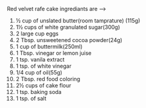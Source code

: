 Red velvet rafe cake ingrediants are -->

1. ½ cup of unslated butter(room tamprature) (115g)
2. 1½ cups of white granulated sugar(300g)
3. 2 large cup eggs
4. 2 Tbsp. unsweetened cocoa powder(24g)
5. 1 cup of buttermilk(250ml)
6. 1 Tbsp. vinegar or lemon juise
7. 1 tsp. vanila extract
8. 1 tsp. of white vinegar
9. 1/4 cup of oil(55g)
10. 2 Tbsp. red food coloring
11. 2½ cups of cake flour
12. 1 tsp. baking soda
13. 1 tsp. of salt
